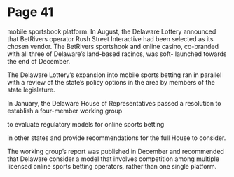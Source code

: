 # Page 41

mobile sportsbook platform. In August, the Delaware
Lottery announced that BetRivers operator Rush Street
Interactive had been selected as its chosen vendor. The
BetRivers sportshook and online casino, co-branded with
all three of Delaware’s land-based racinos, was soft-
launched towards the end of December.

The Delaware Lottery’s expansion into mobile sports
betting ran in parallel with a review of the state’s policy
options in the area by members of the state legislature.

In January, the Delaware House of Representatives passed
a resolution to establish a four-member working group

to evaluate regulatory models for online sports betting

in other states and provide recommendations for the full
House to consider.

The working group’s report was published in December
and recommended that Delaware consider a model that
involves competition among multiple licensed online sports
betting operators, rather than one single platform.

